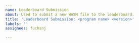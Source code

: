 ```yaml
---
name: Leaderboard Submission
about: Used to submit a new WASM file to the leaderboard.
title: 'Leaderboard Submission: <program name> <version>'
labels: ''
assignees: fuchsnj

---
```



